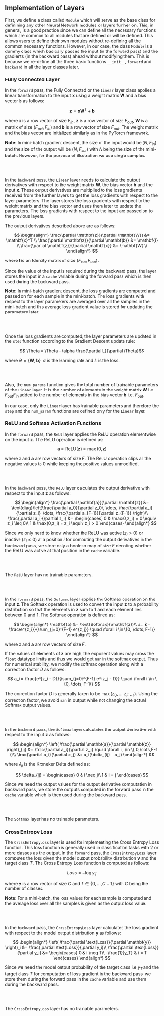 ## Implementation of Layers
First, we define a class called `Module` which will serve as the base class for definining any other Neural Network modules or layers further on. This, in general, is a good practice since we can define all the necessary functions which are common to all modules that are defined or will be defined. This allows users to define their own modules without re-defining all the common necessary functions. However, in our case, the class `Module` is a dummy class which basically passes the input (in the forward pass) and the gradients (in the backward pass) ahead without modifying them. This is because we re-define all the three basic functions `__init__`, `forward` and `backward` in all the layer classes later.
### Fully Connected Layer
In the `forward` pass, the Fully Connected or the `Linear` layer class applies a linear transformation to the input $\mathbf{x}$ using a weight matrix $\mathbf{W}$ and a bias vector $\mathbf{b}$ as follows:

$$ \mathbf{z} = \mathbf{x}\mathbf{W}^T + \mathbf{b} $$

where $\mathbf{x}$ is a row vector of size $F_{in}$, $\mathbf{z}$ is a row vector of size $F_{out}$, $\mathbf{W}$ is a matrix of size $(F_{out}, F_{in})$ and $\mathbf{b}$ is a row vector of size $F_{out}$. The weight matrix and the bias vector are initialized similarly as in the PyTorch framework.

**Note**: In mini-batch gradient descent, the size of the input would be $(N, F_{in})$ and the size of the output will be $(N, F_{out})$ with $N$ being the size of the mini-batch. However, for the purpose of illustration we use single samples.

<br><br>

In the `backward` pass, the `Linear` layer needs to calculate the output derivatives with respect to the weight matrix $\mathbf{W}$, the bias vector $\mathbf{b}$ and the input $\mathbf{x}$. These output derivatives are multiplied to the loss gradients received from the further layers to get the loss gradients with respect to the layer parameters. The layer stores the loss gradients with respect to the weight matrix and the bias vector and uses them later to update the parameters. The loss gradients with respect to the input are passed on to the previous layers. 

The output derivatives described above are as follows:

$$
\begin{align*}
\frac{\partial \mathbf{z}}{\partial \mathbf{W}} &= \mathbf{x}^T \\
\frac{\partial \mathbf{z}}{\partial \mathbf{b}} &= \mathbf{I} \\
\frac{\partial \mathbf{z}}{\partial \mathbf{x}} &= \mathbf{W} \\
\end{align*}
$$

where $\mathbf{I}$ is an Identity matrix of size $(F_{out}, F_{out})$.

Since the value of the input is required during the backward pass, the layer stores the input in a `cache` variable during the forward pass which is then used during the backward pass.

**Note**: In mini-batch gradient descent, the loss gradients are computed and passed on for each sample in the mini-batch. The loss gradients with respect to the layer parameters are averaged over all the samples in the mini-batch and this average loss gradient value is stored for updating the parameters later.

<br><br>

Once the loss gradients are computed, the layer parameters are updated in the `step` function according to the Gradient Descent update rule:

$$ \Theta = \Theta -  \alpha \frac{\partial L}{\partial \Theta}$$

where $\Theta = \{\mathbf{W}, \mathbf{b}\}$, $\alpha$ is the learning rate and $L$ is the loss. 

<br><br>

Also, the `num_params` function gives the total number of trainable parameters of the `Linear` layer. It is the number of elements in the weight matrix $\mathbf{W}$ i.e. $F_{out} F_{in}$ added to the number of elements in the bias vector $\mathbf{b}$ i.e. $F_{out}$. 

In our case, only the `Linear` layer has trainable parameters and therefore the `step` and the `num_param` functions are defined only for the `Linear` layer.
### ReLU and Softmax Activation Functions
In the `forward` pass, the `ReLU` layer applies the ReLU operation elementwise on the input $\mathbf{z}$. The ReLU operation is defined as:

$$ \mathbf{a} = \text{ReLU}(\mathbf{z}) = \max(0,\mathbf{z}) $$

where $\mathbf{z}$ and $\mathbf{a}$ are row vectors of size $F$. The ReLU operation clips all the negative values to $0$ while keeping the positive values unmodified. 

<br><br>

In the `backward` pass, the `ReLU` layer calculates the output derivative with respect to the input $\mathbf{z}$ as follows:  

$$
\begin{align*}
\frac{\partial \mathbf{a}}{\partial \mathbf{z}} &= \text{diag}\left(\frac{\partial a_0}{\partial z_0}, \dots, \frac{\partial a_i}{\partial z_i}, \dots, \frac{\partial a_{F-1}}{\partial z_{F-1}} \right)\\
\frac{\partial a_i}{\partial z_i} &= 
\begin{cases} 
  0 & \max(0,z_i) = 0 \equiv z_i \leq 0\\
  1 & \max(0,z_i) = z_i \equiv z_i > 0
\end{cases}
\end{align*}
$$

Since we only need to know whether the ReLU was active ($z_i > 0$) or inactive ($z_i \leq 0$) at a position $i$ for computing the output derivatives in the backward pass, we store only a boolean map of size $F$ denoting whether the ReLU was active at that position in the `cache` variable.

<br><br>

The `ReLU` layer has no trainable parameters. 

<br><br>

In the `forward` pass, the `Softmax` layer applies the Softmax operation on the input $\mathbf{z}$. The Softmax operation is used to convert the input $\mathbf{z}$ to a probability distribution so that the elements in $\mathbf{z}$ sum to $1$ and each element lies between $0$ and $1$. The Softmax operation is defined as:

$$ 
\begin{align*}
\mathbf{a} &= \text{Softmax}(\mathbf{z})\\
a_i &= \frac{e^{z_i}}{\sum_{j=0}^{F-1} e^{z_j}} \quad \forall i \in \{0, \dots, F-1\}
\end{align*}
$$

where $\mathbf{z}$ and $\mathbf{a}$ are row vectors of size $F$. 

If the values of elements of $\mathbf{z}$ are high, the exponent values may cross the `float` datatype limits and thus we would get `nan` in the softmax output. Thus for numerical stability, we modify the softmax operation along with a correction factor $D$ as follows:

$$ a_i = \frac{e^{z_i - D}}{\sum_{j=0}^{F-1} e^{z_j - D}} \quad \forall i \in \{0, \dots, F-1\} $$

The correction factor $D$ is generally taken to be $\max(z_0, \dots, z_{F-1})$. Using the correction factor, we avoid `nan` in output while not changing the actual Softmax output values.

<br><br>

In the `backward` pass, the `Softmax` layer calculates the output derivative with respect to the input $\mathbf{z}$ as follows:  

$$
\begin{align*}
\left( \frac{\partial \mathbf{a}}{\partial \mathbf{z}} \right)_{ij} &= \frac{\partial a_i}{\partial z_j} \quad \forall i,j \in \{ 0,\dots,F-1 \}\\
\frac{\partial a_i}{\partial z_j} &= a_i(\delta_{ij} - a_j)
\end{align*}
$$

where $\delta_{ij}$ is the Kroneker Delta defined as:

$$ 
\delta_{ij} = 
\begin{cases} 
  0 & i \neq j\\
  1 & i = j
\end{cases}
$$

Since we need the output values for the output derivative computation in backward pass, we store the outputs computed in the forward pass in the `cache` variable which is then used during the backward pass.

<br><br>

The `Softmax` layer has no trainable parameters.
### Cross Entropy Loss
The `CrossEntropyLoss` layer is used for implementing the Cross Entropy Loss function. This loss function is generally used in classification tasks with 2 or more classes as the output. In the `forward` pass, the `CrossEntropyLoss` layer computes the loss given the model output probability distribution $\mathbf{y}$ and the target class $T$. The Cross Entropy Loss function is computed as follows:

$$ Loss = -\log y_T $$

where $\mathbf{y}$ is a row vector of size $C$ and $T \in \{0, \dots, C-1\}$ with $C$ being the number of classes.

**Note**: For a mini-batch, the loss values for each sample is computed and the average loss over all the samples is given as the output loss value.

<br><br>

In the `backward` pass, the `CrossEntropyLoss` layer calculates the loss gradient with respect to the model output distribution  $\mathbf{y}$ as follows:  

$$
\begin{align*}
\left( \frac{\partial \text{Loss}}{\partial \mathbf{y}} \right)_i &= \frac{\partial \text{Loss}}{\partial y_i}\\
\frac{\partial \text{Loss}}{\partial y_i} &= 
\begin{cases} 
  0 & i \neq T\\
  -\frac{1}{y_T} & i = T
  \end{cases}
\end{align*}
$$

Since we need the model output probability of the target class i.e $y_T$ and the target class $T$ for computation of loss gradient in the backward pass, we store them during the forward pass in the `cache` variable and use them during the backward pass.

<br><br>

The `CrossEntropyLoss` layer has no trainable parameters.
